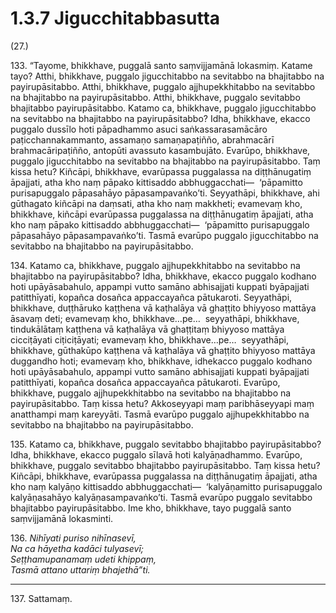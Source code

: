 # 1.3.7 Jigucchitabbasutta

(27.)

133\. “Tayome, bhikkhave, puggalā santo saṃvijjamānā lokasmiṃ. Katame tayo? Atthi, bhikkhave, puggalo jigucchitabbo na sevitabbo na bhajitabbo na payirupāsitabbo. Atthi, bhikkhave, puggalo ajjhupekkhitabbo na sevitabbo na bhajitabbo na payirupāsitabbo. Atthi, bhikkhave, puggalo sevitabbo bhajitabbo payirupāsitabbo. Katamo ca, bhikkhave, puggalo jigucchitabbo na sevitabbo na bhajitabbo na payirupāsitabbo? Idha, bhikkhave, ekacco puggalo dussīlo hoti pāpadhammo asuci saṅkassarasamācāro paṭicchannakammanto, assamaṇo samaṇapaṭiñño, abrahmacārī brahmacāripaṭiñño, antopūti avassuto kasambujāto. Evarūpo, bhikkhave, puggalo jigucchitabbo na sevitabbo na bhajitabbo na payirupāsitabbo. Taṃ kissa hetu? Kiñcāpi, bhikkhave, evarūpassa puggalassa na diṭṭhānugatiṃ āpajjati, atha kho naṃ pāpako kittisaddo abbhuggacchati—  ‘pāpamitto purisapuggalo pāpasahāyo pāpasampavaṅko’ti. Seyyathāpi, bhikkhave, ahi gūthagato kiñcāpi na daṃsati, atha kho naṃ makkheti; evamevaṃ kho, bhikkhave, kiñcāpi evarūpassa puggalassa na diṭṭhānugatiṃ āpajjati, atha kho naṃ pāpako kittisaddo abbhuggacchati—  ‘pāpamitto purisapuggalo pāpasahāyo pāpasampavaṅko’ti. Tasmā evarūpo puggalo jigucchitabbo na sevitabbo na bhajitabbo na payirupāsitabbo.

134\. Katamo ca, bhikkhave, puggalo ajjhupekkhitabbo na sevitabbo na bhajitabbo na payirupāsitabbo? Idha, bhikkhave, ekacco puggalo kodhano hoti upāyāsabahulo, appampi vutto samāno abhisajjati kuppati byāpajjati patitthīyati, kopañca dosañca appaccayañca pātukaroti. Seyyathāpi, bhikkhave, duṭṭhāruko kaṭṭhena vā kaṭhalāya vā ghaṭṭito bhiyyoso mattāya āsavaṃ deti; evamevaṃ kho, bhikkhave…pe…  seyyathāpi, bhikkhave, tindukālātaṃ kaṭṭhena vā kaṭhalāya vā ghaṭṭitaṃ bhiyyoso mattāya cicciṭāyati ciṭiciṭāyati; evamevaṃ kho, bhikkhave…pe…  seyyathāpi, bhikkhave, gūthakūpo kaṭṭhena vā kaṭhalāya vā ghaṭṭito bhiyyoso mattāya duggandho hoti; evamevaṃ kho, bhikkhave, idhekacco puggalo kodhano hoti upāyāsabahulo, appampi vutto samāno abhisajjati kuppati byāpajjati patitthīyati, kopañca dosañca appaccayañca pātukaroti. Evarūpo, bhikkhave, puggalo ajjhupekkhitabbo na sevitabbo na bhajitabbo na payirupāsitabbo. Taṃ kissa hetu? Akkoseyyapi maṃ paribhāseyyapi maṃ anatthampi maṃ kareyyāti. Tasmā evarūpo puggalo ajjhupekkhitabbo na sevitabbo na bhajitabbo na payirupāsitabbo.

135\. Katamo ca, bhikkhave, puggalo sevitabbo bhajitabbo payirupāsitabbo? Idha, bhikkhave, ekacco puggalo sīlavā hoti kalyāṇadhammo. Evarūpo, bhikkhave, puggalo sevitabbo bhajitabbo payirupāsitabbo. Taṃ kissa hetu? Kiñcāpi, bhikkhave, evarūpassa puggalassa na diṭṭhānugatiṃ āpajjati, atha kho naṃ kalyāṇo kittisaddo abbhuggacchati—  ‘kalyāṇamitto purisapuggalo kalyāṇasahāyo kalyāṇasampavaṅko’ti. Tasmā evarūpo puggalo sevitabbo bhajitabbo payirupāsitabbo. Ime kho, bhikkhave, tayo puggalā santo saṃvijjamānā lokasminti.

136\. _Nihīyati puriso nihīnasevī,_  
_Na ca hāyetha kadāci tulyasevī;_  
_Seṭṭhamupanamaṃ udeti khippaṃ,_  
_Tasmā attano uttariṃ bhajethā”ti._  

---

137\. Sattamaṃ.

